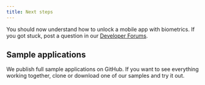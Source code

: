 ```yaml
---
title: Next steps
---
```

You should now understand how to unlock a mobile app with biometrics. If you got stuck, post a question in our [Developer Forums](https://devforum.okta.com).

## Sample applications

We publish full sample applications on GitHub. If you want to see everything working together, clone or download one of our samples and try it out.

<StackSelector snippet="samples"/>
